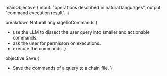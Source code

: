mainObjective {
  input: "operations described in natural languages",
  output: "command execution result",
}

breakdown NaturalLanguageToCommands {
  - use the LLM to dissect the user query into smaller and actionable commands.
  - ask the user for permisson on executions.
  - execute the commands.
}

objective Save {
  - Save the commands of a query to a chain file. 
}
